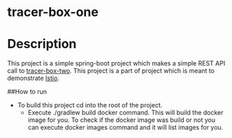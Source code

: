 # tracer-box-one

# Description

This project is a simple spring-boot project which makes a simple REST API call to [tracer-box-two](https://github.com/saurin-tech/tracer-box-two).
This project is a part of project which is meant to demonstrate [Istio](https://istio.io).

##How to run

* To build this project cd into the root of the project.
    - Execute ./gradlew build docker command. This will build the docker image for you.
        To check if the docker image was build or not you can execute docker images command and it will list images for you.

